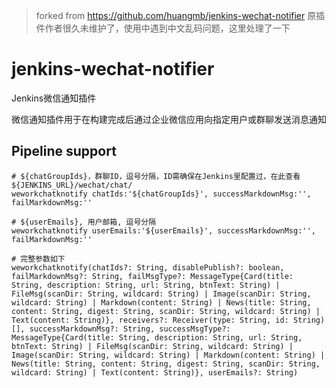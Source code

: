 
> forked from https://github.com/huangmb/jenkins-wechat-notifier
> 原插件作者很久未维护了，使用中遇到中文乱码问题，这里处理了一下


# jenkins-wechat-notifier
Jenkins微信通知插件

微信通知插件用于在构建完成后通过企业微信应用向指定用户或群聊发送消息通知


## Pipeline support

    # ${chatGroupIds}，群聊ID，逗号分隔，ID需确保在Jenkins里配置过，在此查看 ${JENKINS_URL}/wechat/chat/
    weworkchatknotify chatIds:'${chatGroupIds}', successMarkdownMsg:'', failMarkdownMsg:''
    
    # ${userEmails}, 用户邮箱, 逗号分隔
    weworkchatknotify userEmails:'${userEmails}', successMarkdownMsg:'', failMarkdownMsg:''
    
    # 完整参数如下
    weworkchatknotify(chatIds?: String, disablePublish?: boolean, failMarkdownMsg?: String, failMsgType?: MessageType{Card(title: String, description: String, url: String, btnText: String) | FileMsg(scanDir: String, wildcard: String) | Image(scanDir: String, wildcard: String) | Markdown(content: String) | News(title: String, content: String, digest: String, scanDir: String, wildcard: String) | Text(content: String)}, receivers?: Receiver(type: String, id: String)[], successMarkdownMsg?: String, successMsgType?: MessageType{Card(title: String, description: String, url: String, btnText: String) | FileMsg(scanDir: String, wildcard: String) | Image(scanDir: String, wildcard: String) | Markdown(content: String) | News(title: String, content: String, digest: String, scanDir: String, wildcard: String) | Text(content: String)}, userEmails?: String)
